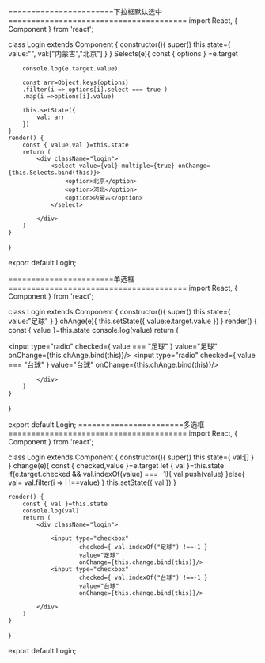 =======================下拉框默认选中=======================================
import React, { Component } from 'react';

class Login extends Component {
    constructor(){
        super()
        this.state={
            value:"",
            val:["内蒙古","北京"]
        }
    }
    Selects(e){
        const { options } =e.target

        console.log(e.target.value)

        const arr=Object.keys(options)
        .filter(i => options[i].select === true )
        .map(i =>options[i].value)
        
        this.setState({
            val: arr
        })
    }
    render() {
        const { value,val }=this.state
        return (
            <div className="login">
                <select value={val} multiple={true} onChange={this.Selects.bind(this)}>
                    <option>北京</option>
                    <option>河北</option>
                    <option>内蒙古</option>
                </select>

            </div>
        )
    }
}

export default Login;

=======================单选框=======================================
import React, { Component } from 'react';



class Login extends Component {
    constructor(){
        super()
        this.state={
            value:"足球"
        }
    }
    chAnge(e){
        this.setState({
            value:e.target.value
        })
    }
    render() {
        const { value }=this.state
        console.log(value)
        return (
            <div className="login">
                <input type="radio" checked={ value === "足球" } value="足球"  onChange={this.chAnge.bind(this)}/>
                <input type="radio" checked={ value === "台球" } value="台球"  onChange={this.chAnge.bind(this)}/>
                
            </div>
        )
    }
}

export default Login;
=======================多选框=======================================
import React, { Component } from 'react';



class Login extends Component {
    constructor(){
        super()
        this.state={
            val:[]
        }
    }
    change(e){
        const { checked,value }=e.target
        let { val }=this.state
        if(e.target.checked && val.indexOf(value) === -1){
            val.push(value)
        }else{
            val= val.filter(i => i !==value)
        }
        this.setState({
            val
        })
    }

    render() {
        const { val }=this.state
        console.log(val)
        return (
            <div className="login">
    
                <input type="checkbox" 
                        checked={ val.indexOf("足球") !==-1 } 
                        value="足球" 
                        onChange={this.change.bind(this)}/>
                <input type="checkbox" 
                        checked={ val.indexOf("台球") !==-1 } 
                        value="台球" 
                        onChange={this.change.bind(this)}/>

            </div>
        )
    }
}

export default Login;
